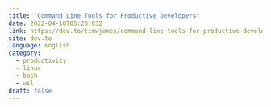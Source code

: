 ```yaml
---
title: "Command Line Tools for Productive Developers"
date: 2022-04-10T05:28:03Z
link: https://dev.to/timwjames/command-line-tools-for-productive-developers-pph?utm_medium=RSS&utm_source=news.12bit.vn
site: dev.to
language: English
category:
  - productivity
  - linux
  - bash
  - wsl
draft: false
---
```

